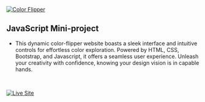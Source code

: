 <a href=#table-of-contents>![Color Flipper](https://res.cloudinary.com/dn1e07eul/image/upload/v1659385852/Readme%20Headers/inter-002-color-flipper_chbcfi.png)</a>
## JavaScript Mini-project

- This dynamic color-flipper website boasts a sleek interface and intuitive controls for effortless color exploration. Powered by HTML, CSS, Bootstrap, and Javascript, it offers a seamless user experience. Unleash your creativity with confidence, knowing your design vision is in capable hands.
  
  <br/>
<a href="https://abou-bakr-benz.github.io/color-flipper/" target="_blank">![Live Site](https://res.cloudinary.com/dn1e07eul/image/upload/v1659389947/Readme%20Headers/inter-live-site_ngkqcf.png)</a>

